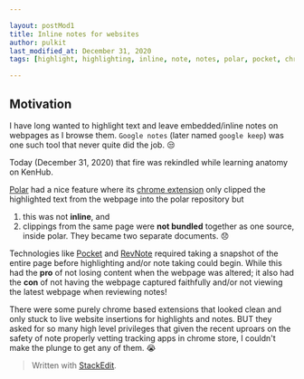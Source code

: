 ```yaml
---

layout: postMod1
title: Inline notes for websites
author: pulkit
last_modified_at: December 31, 2020
tags: [highlight, highlighting, inline, note, notes, polar, pocket, chrome]

---
```


## Motivation
I have long wanted to highlight text and leave embedded/inline notes on webpages as I browse them. `Google notes` (later named `google keep`) was one such tool that never quite did the job.  :unamused:

Today (December 31, 2020) that fire was rekindled while learning anatomy on KenHub. 

[Polar](https://getpolarized.io/) had a nice feature where its [chrome extension](https://getpolarized.io/chrome-extension/) only clipped the highlighted text from the webpage into the polar repository but
1. this was not **inline**, and
2. clippings from the same page were **not bundled** together as one source, inside polar. They became two separate documents. :disappointed:

Technologies like [Pocket](https://help.getpocket.com/article/1077-what-is-article-view) and [RevNote](https://chrome.google.com/webstore/detail/revnote-highlighter-web-p/hiidedlcgggnjfkfhnmmhheffbllilic) required taking a snapshot of the entire page before highlighting and/or note taking could begin. While this had the **pro** of not losing content when the webpage was altered; it also had the **con** of not having the webpage captured faithfully and/or not viewing the latest webpage when reviewing notes!

There were some purely chrome based extensions that looked clean and only stuck to live website insertions for highlights and notes. BUT they asked for so many high level privileges that given the recent uproars on the safety of note properly vetting tracking apps in chrome store, I couldn't make the plunge to get any of them. :sob:

> Written with [StackEdit](https://stackedit.io/).
<!--stackedit_data:
eyJoaXN0b3J5IjpbMzM3NDc2NDIwXX0=
-->